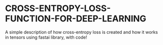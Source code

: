 # CROSS-ENTROPY-LOSS-FUNCTION-FOR-DEEP-LEARNING
A simple description of how cross-entropy loss is created and how it works in tensors using fastai library, with code!
